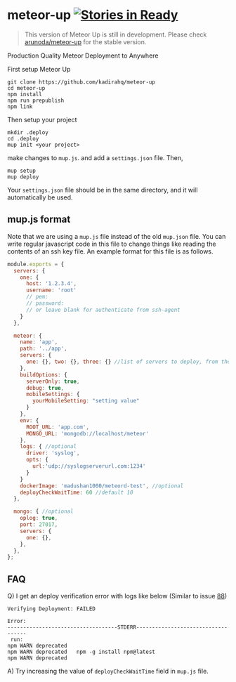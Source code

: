 # meteor-up [![Stories in Ready](https://badge.waffle.io/kadirahq/meteor-up.svg?label=ready&title=Ready)](http://waffle.io/kadirahq/meteor-up)

> This version of Meteor Up is still in development.
> Please check [arunoda/meteor-up](https://github.com/arunoda/meteor-up/tree/mupx) for the stable version.

Production Quality Meteor Deployment to Anywhere

First setup Meteor Up
```
git clone https://github.com/kadirahq/meteor-up
cd meteor-up
npm install
npm run prepublish
npm link
```

Then setup your project
```
mkdir .deploy
cd .deploy
mup init <your project>
```

make changes to `mup.js`. and add a `settings.json` file. Then,
```
mup setup
mup deploy
```

Your `settings.json` file should be in the same directory, and it will automatically be used.

## mup.js format
Note that we are using a `mup.js` file instead of the old `mup.json` file. You can write regular javascript code in this file to change things like reading the contents of an ssh key file. An example format for this file is as follows.

```js
module.exports = {
  servers: {
    one: {
      host: '1.2.3.4',
      username: 'root'
      // pem:
      // password:
      // or leave blank for authenticate from ssh-agent
    }
  },

  meteor: {
    name: 'app',
    path: '../app',
    servers: {
      one: {}, two: {}, three: {} //list of servers to deploy, from the 'servers' list
    },
    buildOptions: {
      serverOnly: true,
      debug: true,
      mobileSettings: {
        yourMobileSetting: "setting value"
      }
    },
    env: {
      ROOT_URL: 'app.com',
      MONGO_URL: 'mongodb://localhost/meteor'
    },
    logs: { //optional
      driver: 'syslog',
      opts: {
        url:'udp://syslogserverurl.com:1234'
      }
    }
    dockerImage: 'madushan1000/meteord-test', //optional
    deployCheckWaitTime: 60 //default 10
  },

  mongo: { //optional
    oplog: true,
    port: 27017,
    servers: {
      one: {},
    },
  },
};
```
## FAQ
Q) I get an deploy verification error with logs like below (Similar to issue [88](https://github.com/kadirahq/meteor-up/issues/88))
```
Verifying Deployment: FAILED

Error: 
-----------------------------------STDERR-----------------------------------
 run:
npm WARN deprecated 
npm WARN deprecated   npm -g install npm@latest
npm WARN deprecated
```
A) Try increasing the value of `deployCheckWaitTime` field in `mup.js` file.

